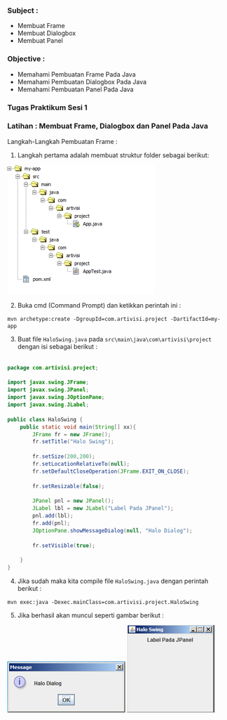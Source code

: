 ### Subject : ###
- Membuat Frame
- Membuat Dialogbox
- Membuat Panel

### Objective : ###
- Memahami Pembuatan Frame Pada Java
- Memahami Pembuatan Dialogbox Pada Java
- Memahami Pembuatan Panel Pada Java

### Tugas Praktikum Sesi 1 ###

### Latihan : Membuat Frame, Dialogbox dan Panel Pada Java ###

Langkah-Langkah Pembuatan Frame :

1. Langkah pertama adalah membuat struktur folder sebagai berikut:

![Struktur Folder Project](./images/struktur.png)

2. Buka cmd (Command Prompt) dan ketikkan perintah ini :

```
mvn archetype:create -DgroupId=com.artivisi.project -DartifactId=my-app
```

3. Buat file `HaloSwing.java` pada `src\main\java\com\artivisi\project`
dengan isi sebagai berikut :

```java

package com.artivisi.project;

import javax.swing.JFrame;
import javax.swing.JPanel;
import javax.swing.JOptionPane;
import javax.swing.JLabel;

public class HaloSwing {
	public static void main(String[] xx){
		JFrame fr = new JFrame();                               
		fr.setTitle("Halo Swing"); 		
		
		fr.setSize(200,200);
		fr.setLocationRelativeTo(null);
		fr.setDefaultCloseOperation(JFrame.EXIT_ON_CLOSE);
		
		fr.setResizable(false);
		
		JPanel pnl = new JPanel();
		JLabel lbl = new JLabel("Label Pada JPanel");
		pnl.add(lbl);
		fr.add(pnl);
		JOptionPane.showMessageDialog(null, "Halo Dialog");
		
		fr.setVisible(true);
		
	}
}

```



4. Jika sudah maka kita compile file `HaloSwing.java` dengan perintah berikut :

```
mvn exec:java -Dexec.mainClass=com.artivisi.project.HaloSwing
```

5. Jika berhasil akan muncul seperti gambar berikut :

![Struktur Folder Project](./images/hasil1.png)
![Struktur Folder Project](./images/hasil2.png)
